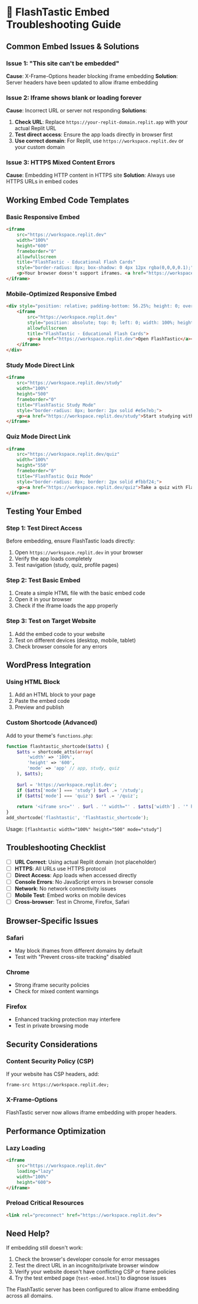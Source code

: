 # 🔧 FlashTastic Embed Troubleshooting Guide

## Common Embed Issues & Solutions

### Issue 1: "This site can't be embedded"
**Cause**: X-Frame-Options header blocking iframe embedding
**Solution**: Server headers have been updated to allow iframe embedding

### Issue 2: Iframe shows blank or loading forever
**Cause**: Incorrect URL or server not responding
**Solutions**:
1. **Check URL**: Replace `https://your-replit-domain.replit.app` with your actual Replit URL
2. **Test direct access**: Ensure the app loads directly in browser first
3. **Use correct domain**: For Replit, use `https://workspace.replit.dev` or your custom domain

### Issue 3: HTTPS Mixed Content Errors
**Cause**: Embedding HTTP content in HTTPS site
**Solution**: Always use HTTPS URLs in embed codes

## Working Embed Code Templates

### Basic Responsive Embed
```html
<iframe 
    src="https://workspace.replit.dev" 
    width="100%" 
    height="600" 
    frameborder="0"
    allowfullscreen
    title="FlashTastic - Educational Flash Cards"
    style="border-radius: 8px; box-shadow: 0 4px 12px rgba(0,0,0,0.1);">
    <p>Your browser doesn't support iframes. <a href="https://workspace.replit.dev">Visit FlashTastic</a></p>
</iframe>
```

### Mobile-Optimized Responsive Embed
```html
<div style="position: relative; padding-bottom: 56.25%; height: 0; overflow: hidden;">
    <iframe 
        src="https://workspace.replit.dev" 
        style="position: absolute; top: 0; left: 0; width: 100%; height: 100%; border: none; border-radius: 8px;"
        allowfullscreen
        title="FlashTastic - Educational Flash Cards">
        <p><a href="https://workspace.replit.dev">Open FlashTastic</a></p>
    </iframe>
</div>
```

### Study Mode Direct Link
```html
<iframe 
    src="https://workspace.replit.dev/study" 
    width="100%" 
    height="500" 
    frameborder="0"
    title="FlashTastic Study Mode"
    style="border-radius: 8px; border: 2px solid #e5e7eb;">
    <p><a href="https://workspace.replit.dev/study">Start studying with FlashTastic</a></p>
</iframe>
```

### Quiz Mode Direct Link
```html
<iframe 
    src="https://workspace.replit.dev/quiz" 
    width="100%" 
    height="550" 
    frameborder="0"
    title="FlashTastic Quiz Mode"
    style="border-radius: 8px; border: 2px solid #fbbf24;">
    <p><a href="https://workspace.replit.dev/quiz">Take a quiz with FlashTastic</a></p>
</iframe>
```

## Testing Your Embed

### Step 1: Test Direct Access
Before embedding, ensure FlashTastic loads directly:
1. Open `https://workspace.replit.dev` in your browser
2. Verify the app loads completely
3. Test navigation (study, quiz, profile pages)

### Step 2: Test Basic Embed
1. Create a simple HTML file with the basic embed code
2. Open it in your browser
3. Check if the iframe loads the app properly

### Step 3: Test on Target Website
1. Add the embed code to your website
2. Test on different devices (desktop, mobile, tablet)
3. Check browser console for any errors

## WordPress Integration

### Using HTML Block
1. Add an HTML block to your page
2. Paste the embed code
3. Preview and publish

### Custom Shortcode (Advanced)
Add to your theme's `functions.php`:

```php
function flashtastic_shortcode($atts) {
    $atts = shortcode_atts(array(
        'width' => '100%',
        'height' => '600',
        'mode' => 'app' // app, study, quiz
    ), $atts);
    
    $url = 'https://workspace.replit.dev';
    if ($atts['mode'] === 'study') $url .= '/study';
    if ($atts['mode'] === 'quiz') $url .= '/quiz';
    
    return '<iframe src="' . $url . '" width="' . $atts['width'] . '" height="' . $atts['height'] . '" frameborder="0" title="FlashTastic" style="border-radius: 8px;"></iframe>';
}
add_shortcode('flashtastic', 'flashtastic_shortcode');
```

Usage: `[flashtastic width="100%" height="500" mode="study"]`

## Troubleshooting Checklist

- [ ] **URL Correct**: Using actual Replit domain (not placeholder)
- [ ] **HTTPS**: All URLs use HTTPS protocol
- [ ] **Direct Access**: App loads when accessed directly
- [ ] **Console Errors**: No JavaScript errors in browser console
- [ ] **Network**: No network connectivity issues
- [ ] **Mobile Test**: Embed works on mobile devices
- [ ] **Cross-browser**: Test in Chrome, Firefox, Safari

## Browser-Specific Issues

### Safari
- May block iframes from different domains by default
- Test with "Prevent cross-site tracking" disabled

### Chrome
- Strong iframe security policies
- Check for mixed content warnings

### Firefox
- Enhanced tracking protection may interfere
- Test in private browsing mode

## Security Considerations

### Content Security Policy (CSP)
If your website has CSP headers, add:
```
frame-src https://workspace.replit.dev;
```

### X-Frame-Options
FlashTastic server now allows iframe embedding with proper headers.

## Performance Optimization

### Lazy Loading
```html
<iframe 
    src="https://workspace.replit.dev" 
    loading="lazy"
    width="100%" 
    height="600">
</iframe>
```

### Preload Critical Resources
```html
<link rel="preconnect" href="https://workspace.replit.dev">
```

## Need Help?

If embedding still doesn't work:
1. Check the browser's developer console for error messages
2. Test the direct URL in an incognito/private browser window
3. Verify your website doesn't have conflicting CSP or frame policies
4. Try the test embed page (`test-embed.html`) to diagnose issues

The FlashTastic server has been configured to allow iframe embedding across all domains.